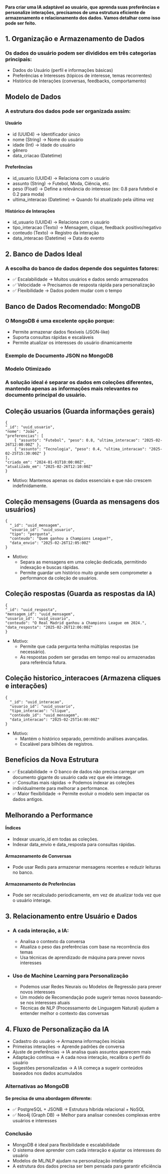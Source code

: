 #### Para criar uma IA adaptável ao usuário, que aprenda suas preferências e personalize interações, precisamos de uma estrutura eficiente de armazenamento e relacionamento dos dados. Vamos detalhar como isso pode ser feito.

## 1. Organização e Armazenamento de Dados

### Os dados do usuário podem ser divididos em três categorias principais:

 - Dados do Usuário (perfil e informações básicas)
 - Preferências e Interesses (tópicos de interesse, temas recorrentes)
 - Histórico de Interações (conversas, feedbacks, comportamento)

## Modelo de Dados

### A estrutura dos dados pode ser organizada assim:
#### Usuário

 - id (UUID4) → Identificador único
 - nome (String) → Nome do usuário
 - idade (Int) → Idade do usuário
 - gênero 
 - data_criacao (Datetime)

#### Preferências

 - id_usuario (UUID4) → Relaciona com o usuário
 - assunto (String) → Futebol, Moda, Ciência, etc.
 - peso (Float) → Define a relevância do interesse (ex: 0.8 para futebol e 0.2 para moda)
 - ultima_interacao (Datetime) → Quando foi atualizado pela última vez

#### Histórico de Interações

 - id_usuario (UUID4) → Relaciona com o usuário
 - tipo_interacao (Texto) → Mensagem, clique, feedback positivo/negativo
 - conteudo (Texto) → Registro da interação
 - data_interacao (Datetime) → Data do evento

## 2. Banco de Dados Ideal

### A escolha do banco de dados depende dos seguintes fatores:
- ✅ Escalabilidade → Muitos usuários e dados sendo armazenados
- ✅ Velocidade → Precisamos de resposta rápida para personalização
- ✅ Flexibilidade → Dados podem mudar com o tempo

## Banco de Dados Recomendado: MongoDB

### O MongoDB é uma excelente opção porque:

 - Permite armazenar dados flexíveis (JSON-like)
 - Suporta consultas rápidas e escaláveis
 - Permite atualizar os interesses do usuário dinamicamente

### Exemplo de Documento JSON no MongoDB

  ### Modelo Otimizado
  ### A solução ideal é separar os dados em coleções diferentes, mantendo apenas as informações mais relevantes no documento principal do usuário.
  ## Coleção usuarios (Guarda informações gerais)

    {
    "_id": "uuid_usuario",
    "nome": "João",
    "preferencias": [
        { "assunto": "Futebol", "peso": 0.8, "ultima_interacao": "2025-02-26T12:00:00Z" },
        { "assunto": "Tecnologia", "peso": 0.4, "ultima_interacao": "2025-02-25T15:30:00Z" }
    ],
    "criado_em": "2024-01-01T10:00:00Z",
    "atualizado_em": "2025-02-26T12:10:00Z"
    }
   * Motivo: Mantemos apenas os dados essenciais e que não crescem indefinidamente. 

  ## Coleção mensagens (Guarda as mensagens dos usuários)

    {
      "_id": "uuid_mensagem",
      "usuario_id": "uuid_usuario",
      "tipo": "pergunta",
      "conteudo": "Quem ganhou a Champions League?",
      "data_envio": "2025-02-26T12:05:00Z"
    }
   * Motivo:
      * Separa as mensagens em uma coleção dedicada, permitindo indexação e buscas rápidas.
      * Permite guardar um histórico muito grande sem comprometer a performance da coleção de usuários.

  ## Coleção respostas (Guarda as respostas da IA)

    {
    "_id": "uuid_resposta",
    "mensagem_id": "uuid_mensagem",
    "usuario_id": "uuid_usuario",
    "conteudo": "O Real Madrid ganhou a Champions League em 2024.",
    "data_resposta": "2025-02-26T12:06:00Z"
    }
   * Motivo:
      * Permite que cada pergunta tenha múltiplas respostas (se necessário).
      * As respostas podem ser geradas em tempo real ou armazenadas para referência futura.

  ## Coleção historico_interacoes (Armazena cliques e interações)

    {
      "_id": "uuid_interacao",
      "usuario_id": "uuid_usuario",
      "tipo_interacao": "clique",
      "conteudo_id": "uuid_mensagem",
      "data_interacao": "2025-02-25T14:00:00Z"
    }
   * Motivo:
      * Mantém o histórico separado, permitindo análises avançadas.
      * Escalável para bilhões de registros.

  ## Benefícios da Nova Estrutura
  * ✅ Escalabilidade → O banco de dados não precisa carregar um documento gigante do usuário cada vez que ele interage.
  * ✅ Consultas mais rápidas → Podemos indexar as coleções individualmente para melhorar a performance.
  * ✅ Maior flexibilidade → Permite evoluir o modelo sem impactar os dados antigos.

  ## Melhorando a Performance

   #### Índices
   - Indexar usuario_id em todas as coleções.
   - Indexar data_envio e data_resposta para consultas rápidas.

   #### Armazenamento de Conversas
   - Pode usar Redis para armazenar mensagens recentes e reduzir leituras no banco.

   #### Armazenamento de Preferências
   - Pode ser recalculado periodicamente, em vez de atualizar toda vez que o usuário interage.
 

## 3. Relacionamento entre Usuário e Dados

- ### A cada interação, a IA:
     - Analisa o contexto da conversa
     - Atualiza o peso das preferências com base na recorrência dos temas
     - Usa técnicas de aprendizado de máquina para prever novos interesses

- ### Uso de Machine Learning para Personalização
     - Podemos usar Redes Neurais ou Modelos de Regressão para prever novos interesses
     - Um modelo de Recomendação pode sugerir temas novos baseando-se nos interesses atuais
     - Técnicas de NLP (Processamento de Linguagem Natural) ajudam a entender melhor o contexto das conversas


## 4. Fluxo de Personalização da IA

 - Cadastro do usuário → Armazena informações iniciais
 - Primeiras interações → Aprende padrões de conversa
 - Ajuste de preferências → IA analisa quais assuntos aparecem mais
 - Adaptação contínua → A cada nova interação, recalibra o perfil do usuário
 - Sugestões personalizadas → A IA começa a sugerir conteúdos baseados nos dados acumulados

### Alternativas ao MongoDB

#### Se precisa de uma abordagem diferente:
 - ✅ PostgreSQL + JSONB → Estrutura híbrida relacional + NoSQL
 - ✅ Neo4j (Graph DB) → Melhor para analisar conexões complexas entre usuários e interesses

### Conclusão

 - MongoDB é ideal para flexibilidade e escalabilidade
 - O sistema deve aprender com cada interação e ajustar os interesses do usuário
 - Modelos de ML/NLP ajudam na personalização inteligente
 - A estrutura dos dados precisa ser bem pensada para garantir eficiência
